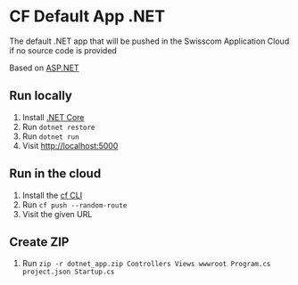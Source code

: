 # CF Default App .NET

The default .NET app that will be pushed in the Swisscom Application Cloud if no source code is provided

Based on [ASP.NET](https://www.asp.net/)

## Run locally

1. Install [.NET Core](https://www.microsoft.com/net/core)
1. Run `dotnet restore`
1. Run `dotnet run`
1. Visit [http://localhost:5000](http://localhost:5000)

## Run in the cloud

1. Install the [cf CLI](https://github.com/cloudfoundry/cli#downloads)
1. Run `cf push --random-route`
1. Visit the given URL

## Create ZIP

1. Run `zip -r dotnet_app.zip Controllers Views wwwroot Program.cs project.json Startup.cs`
